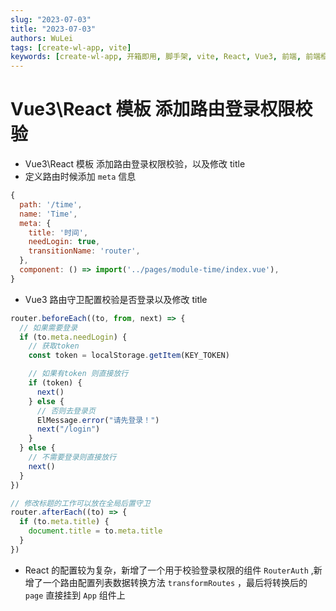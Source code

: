 ```yaml
---
slug: "2023-07-03"
title: "2023-07-03"
authors: WuLei
tags: [create-wl-app, vite]
keywords: [create-wl-app, 开箱即用, 脚手架, vite, React, Vue3, 前端, 前端框架, 前端开发, 前端开发工具]
---
```


# Vue3\React 模板 添加路由登录权限校验

- Vue3\React 模板 添加路由登录权限校验，以及修改 title
- 定义路由时候添加 `meta` 信息

```js
{
  path: '/time',
  name: 'Time',
  meta: {
    title: '时间',
    needLogin: true,
    transitionName: 'router',
  },
  component: () => import('../pages/module-time/index.vue'),
}
```

- Vue3 路由守卫配置校验是否登录以及修改 title

```js
router.beforeEach((to, from, next) => {
  // 如果需要登录
  if (to.meta.needLogin) {
    // 获取token
    const token = localStorage.getItem(KEY_TOKEN)

    // 如果有token 则直接放行
    if (token) {
      next()
    } else {
      // 否则去登录页
      ElMessage.error("请先登录！")
      next("/login")
    }
  } else {
    // 不需要登录则直接放行
    next()
  }
})

// 修改标题的工作可以放在全局后置守卫
router.afterEach((to) => {
  if (to.meta.title) {
    document.title = to.meta.title
  }
})
```

- React 的配置较为复杂，新增了一个用于校验登录权限的组件 `RouterAuth` ,新增了一个路由配置列表数据转换方法 `transformRoutes` ，最后将转换后的 `page` 直接挂到 `App` 组件上
